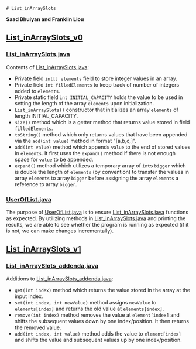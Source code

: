     # List_inArraySlots
**Saad Bhuiyan and Franklin Liou**



## [List_inArraySlots_v0](List_inArraySlots_v0)

### [List_inArraySlots.java](List_inArraySlots.java)
Contents of [List_inArraySlots.java](List_inArraySlots.java):
- Private field `int[] elements` field to store integer values in an array.
- Private field `int filledElements` to keep track of number of integers added to `elements`.
- Private static field `int INITIAL_CAPACITY` holds the value to be used in setting the length of the array `elements` upon initialization.
- `List_inArraySlots()` constructor that initializes an array `elements` of length INITIAL_CAPACITY.
- `size()` method which is a getter method that returns value stored in field `filledElements`.
- `toString()` method which only returns values that have been appended via the `add(int value)` method in format "[a,b,c,]".
- `add(int value)` method which appends `value` to the end of stored values in `elements`. It first uses the `expand()` method if there is not enough space for `value` to be appended.
- `expand()` method which utilizes a temporary array of `int`s `bigger` which is double the length of `elements` (by convention) to transfer the values in array `elements` to array `bigger` before assigning the array `elements` a reference to array `bigger`.

### [UserOfList.java](UserOfList.java)
The purpose of [UserOfList.java](UserOfList.java) is to ensure [List_inArraySlots.java](List_inArraySlots.java) functions as expected. By utilizing methods in [List_inArraySlots.java](List_inArraySlots.java) and printing the results, we are able to see whether the program is running as expected (if it is not, we can make changes incrementally).



## [List_inArraySlots_v1](List_inArraySlots_v1)

### [List_inArraySlots_addenda.java](List_inArraySlots_addenda.java)
Additions to [List_inArraySlots_addenda.java](List_inArraySlots.java):
- `get(int index)` method which returns the value stored in the array at the input index.
- `set(int index, int newValue)` method assigns `newValue` to `elements[index]` and returns the old value at `elements[index]`.
- `remove(int index)` method removes the value at `element[index]` and shifts the subsequent values down by one index/position. It then returns the removed value.
- `add(int index, int value)` method adds the value to `element[index]` and shifts the value and subsequent values up by one index/position.
